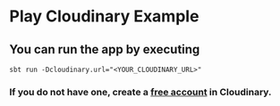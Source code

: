 # Play Cloudinary Example

## You can run the app by executing
```
sbt run -Dcloudinary.url="<YOUR_CLOUDINARY_URL>"
```
### If you do not have one, create a [free account](https://cloudinary.com/users/register/free) in Cloudinary.
